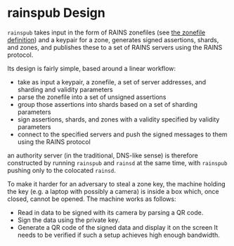 # rainspub Design

`rainspub` takes input in the form of RAINS zonefiles (see 
[the zonefile definition](../DESIGN-NOTES.md#zonefiles)) and a keypair for a zone, 
generates signed assertions, shards, and zones, and publishes these to a set 
of RAINS servers using the RAINS protocol.

Its design is fairly simple, based around a linear workflow:

- take as input a keypair, a zonefile, a set of server addresses, and sharding
  and validity parameters
- parse the zonefile into a set of unsigned assertions
- group those assertions into shards based on a set of sharding parameters
- sign assertions, shards, and zones with a validity specified by validity parameters
- connect to the specified servers and push the signed messages to them using the RAINS protocol

an authority server (in the traditional, DNS-like sense) is therefore
constructed by running `rainspub` and `rainsd` at the same time, with
`rainspub` pushing only to the colocated `rainsd`.

To make it harder for an adversary to steal a zone key, the machine holding the key (e.g. a laptop with possibly a camera) is inside a box which, once closed, cannot be opened.
The machine works as follows:
- Read in data to be signed with its camera by parsing a QR code.
- Sign the data using the private key.
- Generate a QR code of the signed data and display it on the screen
It needs to be verified if such a setup achieves high enough bandwidth.
